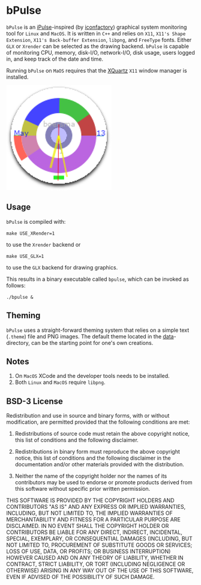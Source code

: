 # bPulse

`bPulse` is an [iPulse](https://ipulseapp.com)-inspired (by
[iconfactory](https://iconfactory.com)) graphical system monitoring tool for
`Linux` and `MacOS`. It is written in `C++` and relies on `X11`, `X11's Shape
Extension`, `X11's Back-buffer Extension`, `libpng`, and `FreeType` fonts.
Either `GLX` or `Xrender` can be selected as the drawing backend. `bPulse` is capable of monitoring CPU, memory, disk-I/O, network-I/O, disk usage, users logged in, and keep track of the date and time.

Running `bPulse` on `MaOS` requires that the [XQuartz](https://www.xquartz.org) `X11` window manager is installed.

![bPulse in Action](bPulse.png "bPulse in Action")

## Usage

`bPulse`  is compiled with:

```shell
make USE_XRender=1
```

to use the `Xrender` backend or

```shell
make USE_GLX=1
```

to use the `GLX` backend for drawing graphics.

This results in a binary executable called `bpulse`, which can be invoked as follows:

```shell
./bpulse &
```

## Theming

`bPulse` uses a straight-forward theming system that relies on a simple text (`.theme`) file and PNG images. The default theme located in the  [data](data/)-directory, can be the starting point for one's own creations.

## Notes

1. On `MacOS` XCode and the developer tools needs to be installed.
2. Both `Linux` and `MacOS` require `libpng`.

## BSD-3 License

Redistribution and use in source and binary forms, with or without modification, are permitted provided that the following conditions are met:

1. Redistributions of source code must retain the above copyright notice, this list of conditions and the following disclaimer.

2. Redistributions in binary form must reproduce the above copyright notice, this list of conditions and the following disclaimer in the documentation and/or other materials provided with the distribution.

3. Neither the name of the copyright holder nor the names of its contributors may be used to endorse or promote products derived from this software without specific prior written permission.

THIS SOFTWARE IS PROVIDED BY THE COPYRIGHT HOLDERS AND CONTRIBUTORS "AS IS" AND ANY EXPRESS OR IMPLIED WARRANTIES, INCLUDING, BUT NOT LIMITED TO, THE IMPLIED WARRANTIES OF MERCHANTABILITY AND FITNESS FOR A PARTICULAR PURPOSE ARE DISCLAIMED. IN NO EVENT SHALL THE COPYRIGHT HOLDER OR CONTRIBUTORS BE LIABLE FOR ANY DIRECT, INDIRECT, INCIDENTAL, SPECIAL, EXEMPLARY, OR CONSEQUENTIAL DAMAGES (INCLUDING, BUT NOT LIMITED TO, PROCUREMENT OF SUBSTITUTE GOODS OR SERVICES; LOSS OF USE, DATA, OR PROFITS; OR BUSINESS INTERRUPTION) HOWEVER CAUSED AND ON ANY THEORY OF LIABILITY, WHETHER IN CONTRACT, STRICT LIABILITY, OR TORT (INCLUDING NEGLIGENCE OR OTHERWISE) ARISING IN ANY WAY OUT OF THE USE OF THIS SOFTWARE, EVEN IF ADVISED OF THE POSSIBILITY OF SUCH DAMAGE.

